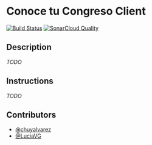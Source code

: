 # Conoce tu Congreso Client
[![Build Status](https://travis-ci.org/ConoceTuCongreso/client.svg?branch=develop)](https://travis-ci.org/ConoceTuCongreso/client)
[![SonarCloud Quality](https://sonarcloud.io/api/project_badges/measure?project=ctc-client&metric=alert_status)](https://sonarcloud.io/api/project_badges/measure?project=ctc-client&metric=alert_status)

## Description
*TODO*

## Instructions
*TODO*

## Contributors
- [@chuyalvarez](https://github.com/chuyalvarez)
- [@LuciaVG](https://github.com/LuciaVG)